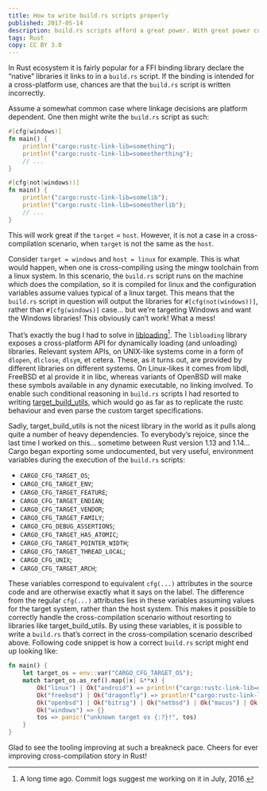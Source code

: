 ```yaml
---
title: How to write build.rs scripts properly
published: 2017-05-14
description: build.rs scripts afford a great power. With great power comes great responsibility. And plenty of pitfalls.
tags: Rust
copy: CC BY 3.0
---
```


In Rust ecosystem it is fairly popular for a FFI binding library declare the “native” libraries it
links to in a `build.rs` script. If the binding is intended for a cross-platform use, chances are
that the `build.rs` script is written incorrectly.

Assume a somewhat common case where linkage decisions are platform dependent. One then might write
the `build.rs` script as such:

```rust
#[cfg(windows)]
fn main() {
    println!("cargo:rustc-link-lib=something");
    println!("cargo:rustc-link-lib=someotherthing");
    // ...
}

#[cfg(not(windows))]
fn main() {
    println!("cargo:rustc-link-lib=somelib");
    println!("cargo:rustc-link-lib=someotherlib");
    // ...
}
```

This will work great if the `target` = `host`. However, it is not a case in a cross-compilation
scenario, when `target` is not the same as the `host`.

Consider `target = windows` and `host = linux` for example. This is what would happen, when one
is cross-compiling using the mingw toolchain from a linux system. In this scenario, the `build.rs`
script runs on the machine which does the compilation, so it is compiled for linux and the
configuration variables assume values typical of a linux target. This means that the `build.rs`
script in question will output the libraries for `#[cfg(not(windows))]`, rather than
`#[cfg(windows)]` case… but we’re targeting Windows and want the Windows libraries! This obviously
can’t work! What a mess!

That’s exactly the bug I had to solve in
[libloading](https://github.com/nagisa/rust_libloading)[^1]. The `libloading` library exposes a
cross-platform API for dynamically loading (and unloading) libraries. Relevant system APIs, on
UNIX-like systems come in a form of `dlopen`, `dlclose`, `dlsym`, et cetera. These, as it turns
out, are provided by different libraries on different systems. On Linux-likes it comes from
libdl, FreeBSD et al provide it in libc, whereas variants of OpenBSD will make these symbols
available in any dynamic executable, no linking involved. To enable such conditional reasoning in
`build.rs` scripts I had resorted to writing
[target_build_utils](https://github.com/nagisa/target_build_utils.rs), which would go as far as
to replicate the rustc behaviour and even parse the custom target specifications.

Sadly, target_build_utils is not the nicest library in the world as it pulls along quite a number
of heavy dependencies. To everybody’s rejoice, since the last time I worked on this… sometime
between Rust version 1.13 and 1.14… Cargo began exporting some undocumented, but very useful,
environment variables during the execution of the `build.rs` scripts:

* `CARGO_CFG_TARGET_OS`;
* `CARGO_CFG_TARGET_ENV`;
* `CARGO_CFG_TARGET_FEATURE`;
* `CARGO_CFG_TARGET_ENDIAN`;
* `CARGO_CFG_TARGET_VENDOR`;
* `CARGO_CFG_TARGET_FAMILY`;
* `CARGO_CFG_DEBUG_ASSERTIONS`;
* `CARGO_CFG_TARGET_HAS_ATOMIC`;
* `CARGO_CFG_TARGET_POINTER_WIDTH`;
* `CARGO_CFG_TARGET_THREAD_LOCAL`;
* `CARGO_CFG_UNIX`;
* `CARGO_CFG_TARGET_ARCH`;

These variables correspond to equivalent `cfg(...)` attributes in the source code and are otherwise
exactly what it says on the label. The difference from the regular `cfg(...)` attributes lies in
these variables assuming values for the target system, rather than the host system. This makes it
possible to correctly handle the cross-compilation scenario without resorting to libraries like
target_build_utils. By using these variables, it is possible to write a `build.rs` that’s correct
in the cross-compilation scenario described above. Following code snippet is how a correct
`build.rs` script might end up looking like:

```rust
fn main() {
    let target_os = env::var("CARGO_CFG_TARGET_OS");
    match target_os.as_ref().map(|x| &**x) {
        Ok("linux") | Ok("android") => println!("cargo:rustc-link-lib=dl"),
        Ok("freebsd") | Ok("dragonfly") => println!("cargo:rustc-link-lib=c"),
        Ok("openbsd") | Ok("bitrig") | Ok("netbsd") | Ok("macos") | Ok("ios") => {}
        Ok("windows") => {}
        tos => panic!("unknown target os {:?}!", tos)
    }
}
```

Glad to see the tooling improving at such a breakneck pace. Cheers for ever improving
cross-compilation story in Rust!

[^1]: A long time ago. Commit logs suggest me working on it in July, 2016.
